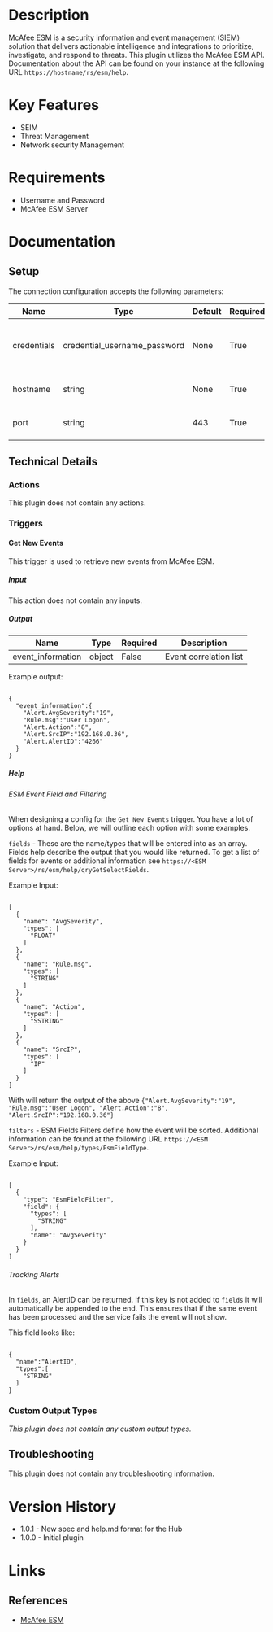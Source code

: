 # Description

[McAfee ESM](https://www.mcafee.com/enterprise/en-us/products/enterprise-security-manager.html) is a security information and event management (SIEM) solution that delivers actionable intelligence and integrations to prioritize, investigate, and respond to threats.
This plugin utilizes the McAfee ESM API. Documentation about the API can be found on your instance at the following URL `https://hostname/rs/esm/help`.

# Key Features

* SEIM
* Threat Management
* Network security Management

# Requirements

* Username and Password
* McAfee ESM Server

# Documentation

## Setup

The connection configuration accepts the following parameters:

|Name|Type|Default|Required|Description|Enum|
|----|----|-------|--------|-----------|----|
|credentials|credential_username_password|None|True|Username and password for McAfee ESM|None|
|hostname|string|None|True|Hostname to McAfee ESM Server|None|
|port|string|443|True|McAfee ESM host port|None|

## Technical Details

### Actions

This plugin does not contain any actions.

### Triggers

#### Get New Events

This trigger is used to retrieve new events from McAfee ESM.

##### Input

This action does not contain any inputs.

##### Output

|Name|Type|Required|Description|
|----|----|--------|-----------|
|event_information|object|False|Event correlation list|

Example output:

```

{
  "event_information":{
    "Alert.AvgSeverity":"19",
    "Rule.msg":"User Logon",
    "Alert.Action":"8",
    "Alert.SrcIP":"192.168.0.36",
    "Alert.AlertID":"4266"
  }
}

```

##### Help

###### ESM Event Field and Filtering

When designing a config for the `Get New Events` trigger. You have a lot of options at hand. Below, we will outline each option with some examples.

`fields` - These are the name/types that will be entered into as an array. Fields help describe the output that you would like returned.
To get a list of fields for events or additional information see `https://<ESM Server>/rs/esm/help/qryGetSelectFields`.

Example Input:

```

[
  {
    "name": "AvgSeverity",
    "types": [
      "FLOAT"
    ]
  },
  {
    "name": "Rule.msg",
    "types": [
      "STRING"
    ]
  },
  {
    "name": "Action",
    "types": [
      "SSTRING"
    ]
  },
  {
    "name": "SrcIP",
    "types": [
      "IP"
    ]
  }
]

```

With will return the output of the above `{"Alert.AvgSeverity":"19", "Rule.msg":"User Logon", "Alert.Action":"8", "Alert.SrcIP":"192.168.0.36"}`

`filters` - ESM Fields Filters define how the event will be sorted. Additional information can be found at the following URL `https://<ESM Server>/rs/esm/help/types/EsmFieldType`.

Example Input:

```

[
  {
    "type": "EsmFieldFilter",
    "field": {
      "types": [
        "STRING"
      ],
      "name": "AvgSeverity"
    }
  }
]

```

###### Tracking Alerts

In `fields`, an AlertID can be returned. If this key is not added to `fields` it will automatically be appended to the end. This ensures that if the same event has been processed and the service fails the event will not show.

This field looks like:

```

{
  "name":"AlertID",
  "types":[
    "STRING"
  ]
}

```

### Custom Output Types

_This plugin does not contain any custom output types._

## Troubleshooting

This plugin does not contain any troubleshooting information.

# Version History

* 1.0.1 - New spec and help.md format for the Hub
* 1.0.0 - Initial plugin

# Links

## References

* [McAfee ESM](https://www.mcafee.com/enterprise/en-us/products/enterprise-security-manager.html)

